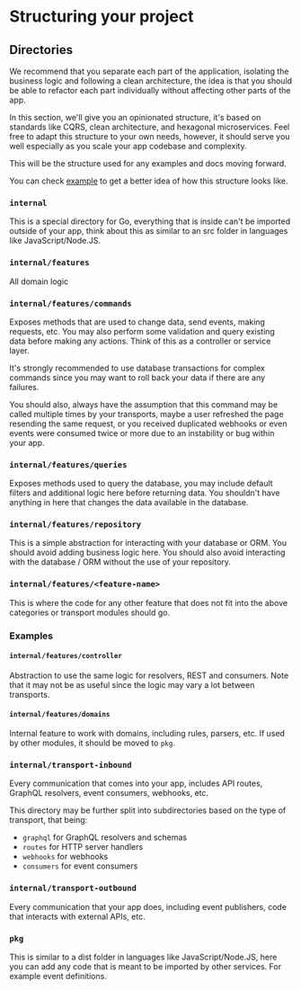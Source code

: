 # Structuring your project

## Directories

We recommend that you separate each part of the application, isolating the
business logic and following a clean architecture, the idea is that you should
be able to refactor each part individually without affecting other parts of the
app.

In this section, we'll give you an opinionated structure, it's based on
standards like CQRS, clean architecture, and hexagonal microservices. Feel free
to adapt this structure to your own needs, however, it should serve you well
especially as you scale your app codebase and complexity.

This will be the structure used for any examples and docs moving forward.

You can check [example](https://github.com/gothunder/thunder/tree/main/example)
to get a better idea of how this structure looks like.

### `internal`

This is a special directory for Go, everything that is inside can't be imported
outside of your app, think about this as similar to an src folder in languages
like JavaScript/Node.JS.

### `internal/features`

All domain logic

### `internal/features/commands`

Exposes methods that are used to change data, send events, making requests,
etc. You may also perform some validation and query existing data before making
any actions. Think of this as a controller or service layer.

It's strongly recommended to use database transactions for complex commands
since you may want to roll back your data if there are any failures.

You should also, always have the assumption that this command may be called
multiple times by your transports, maybe a user refreshed the page resending
the same request, or you received duplicated webhooks or even events were
consumed twice or more due to an instability or bug within your app.

### `internal/features/queries`

Exposes methods used to query the database, you may include default filters and
additional logic here before returning data. You shouldn't have anything in
here that changes the data available in the database.

### `internal/features/repository`

This is a simple abstraction for interacting with your database or ORM. You
should avoid adding business logic here. You should also avoid interacting with
the database / ORM without the use of your repository.

### `internal/features/<feature-name>`

This is where the code for any other feature that does not fit into the above
categories or transport modules should go.

### Examples

#### `internal/features/controller`

Abstraction to use the same logic for resolvers, REST and consumers. Note that
it may not be as useful since the logic may vary a lot between transports.

#### `internal/features/domains`

Internal feature to work with domains, including rules, parsers, etc. If used
by other modules, it should be moved to `pkg`.

### `internal/transport-inbound`

Every communication that comes into your app, includes API routes, GraphQL
resolvers, event consumers, webhooks, etc.

This directory may be further split into subdirectories based on the type of
transport, that being:

- `graphql` for GraphQL resolvers and schemas
- `routes` for HTTP server handlers
- `webhooks` for webhooks
- `consumers` for event consumers

### `internal/transport-outbound`

Every communication that your app does, including event publishers, code that
interacts with external APIs, etc.

### `pkg`

This is similar to a dist folder in languages like JavaScript/Node.JS, here
you can add any code that is meant to be imported by other services. For
example event definitions.
